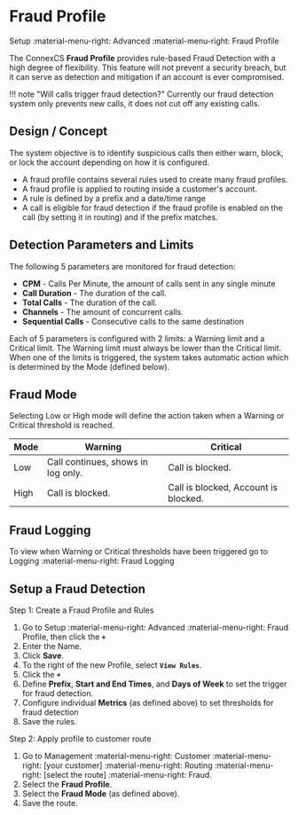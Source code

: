 # Fraud Profile
Setup :material-menu-right: Advanced :material-menu-right: Fraud Profile

The ConnexCS **Fraud Profile** provides rule-based Fraud Detection with a high degree of flexibility. This feature will not prevent a security breach, but it can serve as detection and mitigation if an account is ever compromised. 

!!! note "Will calls trigger fraud detection?"
    Currently our fraud detection system only prevents new calls, it does not cut off any existing calls.

## Design / Concept
The system objective is to identify suspicious calls then either warn, block, or lock the account depending on how it is configured.

* A fraud profile contains several rules used to create many fraud profiles.
* A fraud profile is applied to routing inside a customer's account.
* A rule is defined by a prefix and a date/time range
* A call is eligible for fraud detection if the fraud profile is enabled on the call (by setting it in routing) and if the prefix matches.

## Detection Parameters and Limits
The following 5 parameters are monitored for fraud detection: 

* **CPM** - Calls Per Minute, the amount of calls sent in any single minute
* **Call Duration** - The duration of the call.
* **Total Calls** - The duration of the call.
* **Channels** - The amount of concurrent calls.
* **Sequential Calls** - Consecutive calls to the same destination

Each of 5 parameters is configured with 2 limits: a Warning limit and a Critical limit. The Warning limit must always be lower than the Critical limit. When one of the limits is triggered, the system takes automatic action which is determined by the Mode (defined below).

## Fraud Mode
Selecting Low or High mode will define the action taken when a Warning or Critical threshold is reached. 

| Mode | Warning                            | Critical                             |
|------|------------------------------------|--------------------------------------|
| Low  | Call continues, shows in log only. | Call is blocked.                     |
| High | Call is blocked.                   | Call is blocked, Account is blocked. |

## Fraud Logging
To view when Warning or Critical thresholds have been triggered go to Logging :material-menu-right: Fraud Logging

## Setup a Fraud Detection
Step 1: Create a Fraud Profile and Rules

1. Go to Setup :material-menu-right: Advanced :material-menu-right: Fraud Profile, then click the **`+`**
2. Enter the Name.
3. Click **Save**.
4. To the right of the new Profile, select **`View Rules`**.
5. Click the **`+`**
6. Define **Prefix**, **Start and End Times**, and **Days of Week** to set the trigger for fraud detection. 
6. Configure individual **Metrics** (as defined above) to set thresholds for fraud detection
6. Save the rules.

Step 2: Apply profile to customer route

1. Go to Management :material-menu-right: Customer :material-menu-right: [your customer] :material-menu-right: Routing :material-menu-right: [select the route] :material-menu-right: Fraud.
2. Select the **Fraud Profile**.
3. Select the **Fraud Mode** (as defined above).
4. Save the route.
